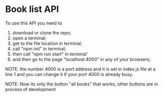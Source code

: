 # Book list API

To use this API you need to

1. download or clone the repo;
2. open a terminal;
3. get to the file location in terminal;
4. call "npm init" in terminal;
5. then call "npm run start" in terminal'
6. and then go to the page "localhost:4000" in any of your browsers;

NOTE: the number 4000 is a port address and it is set in index.js file at a line 1 and you can change it if your port 4000 is already busy.

NOTE: Now its only the button "all books" that works, other buttons are in process of development
